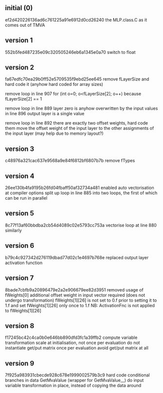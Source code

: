 initial (0)
-----------

ef2d420226136ad6c761225a91e6912d0cd26240
the MLP.class.C as it comes out of TMVA

version 1
---------

552b5fed487235e09c320505246eb6a1345e0a70
switch to float

version 2
---------

fa67edfc70ea29b0ff52e5709535f9ebd25ee645
remove fLayerSize and hard code it (anyhow hard coded for array sizes)

remove loop in line 907
  for (int o=0; o<fLayerSize[2]; o++)
  because fLayerSize[2] == 1

remove loop in line 889
  layer zero is anyhow overwritten by the input values in line 896
  output layer is a single value

remove loop in line 892
  there are exactly two offset weights, hard code them
  move the offset weight of the input layer to the other assignments of the input layer (may help due to memory layout?)

version 3
---------

c48976a321cac637e9568a9e84f6812bf6807b7b
remove fTypes

version 4
---------

26ee130b4fa9195b26fd04fbaff50af32734a481
enabled auto vectorisation at compiler options
split up loop in line 885 into two loops, the first of which can be run in parallel

version 5
---------

8c77f13af60bbdba2cb54d4089c02e5793cc753a
vectorise loop at line 880 similarly

version 6
---------

b79c4c927342d276119dbad77d02c1e4697b768e
replaced output layer activation function

version 7
---------

8bade7cbfb9a20896479e2a2e906679ee82d3951
removed usage of fWeights[0]
additional offset weight in input vector required (does not undergo transformation)
fWeights[1][26] is not set to 0.f prior to setting it to 1.f
and set fWeights[1][26] only once to 1.f
NB: ActivationFnc is not applied to fWeights[1][26]

version 8
---------

f17245bc42c4ca0b0e646bb890dfd3fc1a39ffb2
compute variable transformation scale at initialisation, not once per evaluation
do not instantiate get/put matrix once per evaluation
avoid get/put matrix at all

version 9
---------

7f925a983931cbecde928c678e1999002579b3c9
hard code conditional branches in data GetMvaValue (wrapper for GetMvaValue__)
do input variable transformation in place, instead of copying the data around
